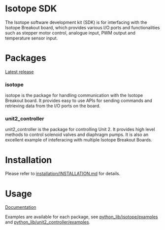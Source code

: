 # Isotope SDK

The Isotope software development kit (SDK) is for interfacing with the Isotope Breakout board, which provides various I/O ports and functionalities such as stepper motor control, analogue input, PWM output and temperature sensor input.

# Packages

[Latest release](https://github.com/ICE9-Robotics/isotope_sdk/releases)

### isotope
isotope is the package for handling communication with the Isotope Breakout board. It provides easy to use APIs for sending commands and retrieving data from the I/O ports on the board. 

### unit2_controller
unit2_controller is the package for controlling Unit 2. It provides high level methods to control solenoid valves and diaphragm pumps. It is also an excellent example of inteferacing with multiple Isotope Breakout Boards.

# Installation

Please refer to [installation/INSTALLATION.md](installation/INSTALLATION.md) for details.

# Usage

[Documentation](https://ice9-robotics.github.io/isotope_sdk/)

Examples are available for each package, see [python_lib/isotope/examples](python_lib/isotope/examples) and [python_lib/unit2_controller/examples](python_lib/unit2_controller/examples).
